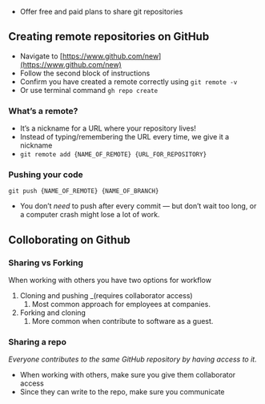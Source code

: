 - Offer free and paid plans to share git repositories

## Creating remote repositories on GitHub
-   Navigate to [https://www.github.com/new](https://www.github.com/new)
-   Follow the second block of instructions
-   Confirm you have created a remote correctly using `git remote -v`
- Or use terminal command `gh repo create`

### What’s a remote?
-   It’s a nickname for a URL where your repository lives!
-   Instead of typing/remembering the URL every time, we give it a nickname
-   `git remote add {NAME_OF_REMOTE} {URL_FOR_REPOSITORY}`

### Pushing your code

`git push {NAME_OF_REMOTE} {NAME_OF_BRANCH}`
- You don’t _need_ to push after every commit — but don’t wait too long, or a computer crash might lose a lot of work.

## Colloborating on Github
### Sharing vs Forking

When working with others you have two options for workflow
1. Cloning and pushing _(requires collaborator access)
	1. Most common approach for employees at companies.
2. Forking and cloning
	1. More common when contribute to software as a guest.

### Sharing a repo
_Everyone contributes to the same GitHub repository by having access to it._
-   When working with others, make sure you give them collaborator access
-   Since they can write to the repo, make sure you communicate